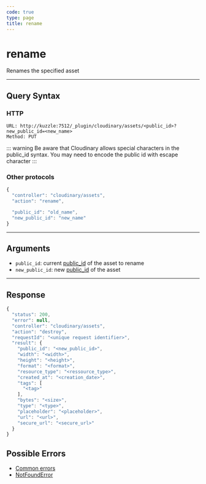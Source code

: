 ```yaml
--- 
code: true
type: page
title: rename
--- 
```


# rename

Renames the specified asset

--- 

## Query Syntax 

### HTTP 

```http
URL: http://kuzzle:7512/_plugin/cloudinary/assets/<public_id>?new_public_id=<new_name>
Method: PUT
```

::: warning
Be aware that Cloudinary allows special characters in the public_id syntax. You may need to encode the public id with escape character 
:::

### Other protocols 

```js
{
  "controller": "cloudinary/assets",
  "action": "rename",

  "public_id": "old_name",
  "new_public_id": "new_name"
}
```
---

## Arguments 

- `public_id`: current [public_id](https://cloudinary.com/documentation/upload_images#public_id_the_image_identifier) of the asset to rename
- `new_public_id`: new [public_id](https://cloudinary.com/documentation/upload_images#public_id_the_image_identifier) of the asset 
---

## Response 

```js
{
  "status": 200,
  "error": null,
  "controller": "cloudinary/assets",
  "action": "destroy",
  "requestId": "<unique request identifier>",
  "result": {
    "public_id": "<new_public_id>",
    "width": "<width>",
    "height": "<height>",
    "format": "<format>",
    "resource_type": "<ressource_type>",
    "created_at": "<creation_date>",
    "tags": [
      "<tag>"
    ],
    "bytes": "<size>",
    "type": "<type>",
    "placeholder": "<placeholder>",
    "url": "<url>",
    "secure_url": "<secure_url>"
  }
}
```

## Possible Errors 

- <a href="/core/1/api/essentials/errors/#common-errors">Common errors</a>
- <a href="/core/1/api/essentials/errors/#specific-errors">NotFoundError</a>